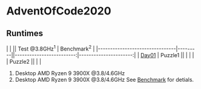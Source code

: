 # AdventOfCode2020

## Runtimes
|                                |         || Test @3.8GHz<sup>1</sup> | Benchmark<sup>2</sup> |
|--------------------------------|---------||-------------------------:|----------------------:|
| [Day01](AdventOfCode/Day01.cs) | Puzzle1 ||                          |                       |
|                                | Puzzle2 ||                          |                       |



1) Desktop AMD Ryzen 9 3900X @3.8/4.6GHz
2) Desktop AMD Ryzen 9 3900X @3.8/4.6GHz See [Benchmark](Benchmark.md) for detials.